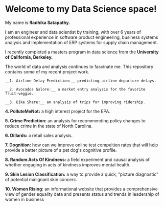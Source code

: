 # Welcome to my Data Science space!

My name is __Radhika Satapathy.__ 

I am an engineer and data scientist by training, with over 6 years of professional experience in software product engineering, business systems analysis and implementation of ERP systems for supply chain management. 

I recently completed a masters program in data science from the __University of California, Berkeley.__ 

The world of data and analysis continues to fascinate me. This repository contains some of my recent project work.

    __1. Airline Delay Prediction:__ predicting airline departure delays.

    __2. Avocados Galore:__ a market entry analysis for the favorite fruit-veggie.
 
    __3. Bike Share:__ an analysis of trips for improving ridership. 

__4. PolluteMeNot:__ a high interest project for the EPA.

__5. Crime Prediction:__ an analysis for recommending policy changes to reduce crime in the state of North Carolina.

__6. Dillards:__ a retail sales analysis.

__7. Dognition:__ how can we improve online test compeltion rates that will help provide a better picture of a pet dog's cognitive profile.

__8. Random Acts Of Kindness:__ a field experiment and causal analysis of whether engaging in acts of kindness improves mental health. 

__9. Skin Lesion Classification:__ a way to provide a quick, "picture diagnostic" of potential malignant skin cancers.

__10. Women Rising:__ an informational website that provides a comprehensive view of gender equality data and presents status and trends in leadership of women in business
